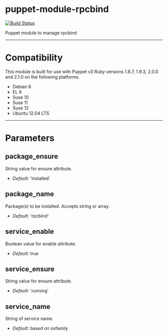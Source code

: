 # puppet-module-rpcbind


[![Build Status](https://api.travis-ci.org/ghoneycutt/puppet-module-rpcbind.png?branch=master)](https://travis-ci.org/ghoneycutt/puppet-module-rpcbind)

Puppet module to manage rpcbind

---

# Compatibility

This module is built for use with Puppet v3 Ruby versions 1.8.7, 1.9.3, 2.0.0 and 2.1.0 on the following platforms.

 * Debian 6
 * EL 6
 * Suse 10
 * Suse 11
 * Suse 12
 * Ubuntu 12.04 LTS

---

# Parameters

package_ensure
--------------
String value for ensure attribute.

- *Default*: 'installed'

package_name
------------
Package(s) to be installed. Accepts string or array.

- *Default*: 'rpcbind'

service_enable
--------------
Boolean value for enable attribute.

- *Default*: true

service_ensure
--------------
String value for ensure attribute.

- *Default*: 'running'

service_name
------------
String of service name.

- *Default*: based on osfamily
